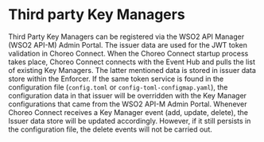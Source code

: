 # Third party Key Managers

Third Party Key Managers can be registered via the WSO2 API Manager (WSO2 API-M) Admin Portal. The issuer data are used for the JWT token validation in Choreo Connect. When the Choreo Connect startup process takes place, Choreo Connect connects with the Event Hub and pulls the list of existing Key Managers. The latter mentioned data is stored in issuer data store within the Enforcer. If the same token service is found in the configuration file (`config.toml` or `config-toml-configmap.yaml`), the configuration data in that issuer will be overridden with the Key Manager configurations that came from the WSO2 API-M Admin Portal. Whenever Choreo Connect receives a Key Manager event (add, update, delete), the Issuer data store will be updated accordingly. However, if it still persists in the configuration file, the delete events will not be carried out.
